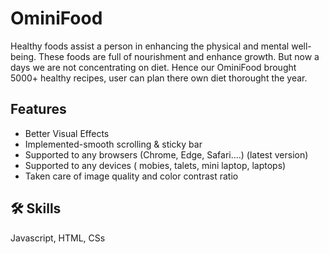 # OminiFood
Healthy foods assist a person in enhancing the physical 
and mental well-being. These foods are full of nourishment 
and enhance growth. But now a days we are not concentrating 
on diet. Hence our OminiFood brought 5000+ healthy recipes, user can plan 
there own diet thorought the year.

## Features

- Better Visual Effects
- Implemented-smooth scrolling & sticky bar
- Supported to any browsers (Chrome, Edge, Safari....) (latest version)
- Supported to any devices ( mobies, talets, mini laptop, laptops)
- Taken care of image quality and color contrast ratio

## 🛠 Skills
Javascript, HTML, CSs



